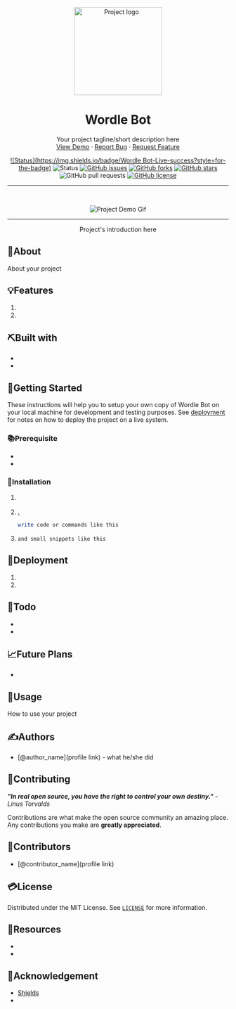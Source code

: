 
<div align="center">

<!-- Add your project logo if you have any -->
<img width=200px height=200px src="" alt="Project logo">

</div>

<h1 align="center">Wordle Bot</h1>

 <p align="center">
 	<!-- Add your tagline or very short intro of your project -->
	Your project tagline/short description here
    <br />
	<!-- Add your project live demo link here -->
    <a href="https://github.com/beakenj/wordlebot">View Demo</a>
    ·
	<!-- Add you issue link here -->
    <a href="https://github.com/beakenj/wordlebot/issues">Report Bug</a>
    ·
	<!-- Add you issue/discussion link here too -->
    <a href="https://github.com/beakenj/wordlebot/issues">Request Feature</a>
  </p>

<div align="center">

<!-- Use Shields website (link in acknowledgement section) to generate these for your repo or just replace the links here with yours -->

[![Status](https://img.shields.io/badge/Wordle Bot-Live-success?style=for-the-badge)](https://your-live-project-link.com)
![Status](https://img.shields.io/badge/status-active-success.svg?style=for-the-badge)
[![GitHub issues](https://img.shields.io/github/issues/beakenj/wordlebot?style=for-the-badge)](https://github.com/beakenj/wordlebot/issues)
[![GitHub forks](https://img.shields.io/github/forks/beakenj/wordlebot?style=for-the-badge)](https://github.com/beakenj/wordlebot/network)
[![GitHub stars](https://img.shields.io/github/stars/beakenj/wordlebot?style=for-the-badge)](https://github.com/beakenj/wordlebot/stargazers)
![GitHub pull requests](https://img.shields.io/github/issues-pr/beakenj/wordlebot?style=for-the-badge)
[![GitHub license](https://img.shields.io/github/license/beakenj/wordlebot?style=for-the-badge)](https://github.com/beakenj/wordlebot)

</div>

<hr />
<br />

<div align="center">

<!-- Add your project demo gif here -->

![Project Demo Gif](your_gif_link)

</div>

<hr />

<p align="center">
Project's introduction here
</p>

## 🧐About

About your project

## 💡Features

1. []()
1. []()

## ⛏️Built with

-   []()
-   []()

## 🏁Getting Started

These instructions will help you to setup your own copy of Wordle Bot on your local machine for development and testing purposes. See [deployment](#Deployment) for notes on how to deploy the project on a live system.

### 📚Prerequisite

-   []()
-   []()

### 🧰Installation

1. []()
1. [.]()

    ```bash
    write code or commands like this
    ```

1. `and small snippets like this`

## 🚀Deployment

1. []()
1. []()

## 📝Todo

-   []()
-   []()

## 📈Future Plans

-   []()

## 🎈Usage

How to use your project

## ✍️Authors

<!-- Add links to all the authors profile here OPTIONAL: You can mention what they did as well -->

-   [@author_name](profile link) - what he/she did

## 📖Contributing

<!-- You can leave this as it is or replace it with personalized text -->

**_"In real open source, you have the right to control your own destiny."_** _- Linus Torvalds_

Contributions are what make the open source community an amazing place. Any contributions you make are **greatly appreciated**.

## 📢Contributors

<!-- Add links to all the contributors profile here -->

-   [@contributor_name](profile link)

## 💳License

<!-- Mention your project licence here and also link to that file -->

Distributed under the MIT License. See [`LICENSE`](LICENCE) for more information.

## 🧬Resources

<!-- Add links to all the resources you followed or referred to -->

-   []()
-   []()

## 🎉Acknowledgement

-   [Shields](https://shields.io)
-   []()

<!-- > _**NOTE:** Notes template._ -->

